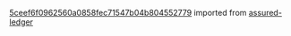 [5ceef6f0962560a0858fec71547b04b804552779](https://github.com/insolar/assured-ledger/commit/5ceef6f0962560a0858fec71547b04b804552779) imported from [assured-ledger](https://github.com/insolar/assured-ledger)
